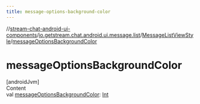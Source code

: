 ```yaml
---
title: message-options-background-color
---
```

//[stream-chat-android-ui-components](../../../index.md)/[io.getstream.chat.android.ui.message.list](../index.md)/[MessageListViewStyle](index.md)/[messageOptionsBackgroundColor](messageOptionsBackgroundColor.md)



# messageOptionsBackgroundColor  
[androidJvm]  
Content  
val [messageOptionsBackgroundColor](messageOptionsBackgroundColor.md): [Int](https://kotlinlang.org/api/latest/jvm/stdlib/kotlin/-int/index.html)  



